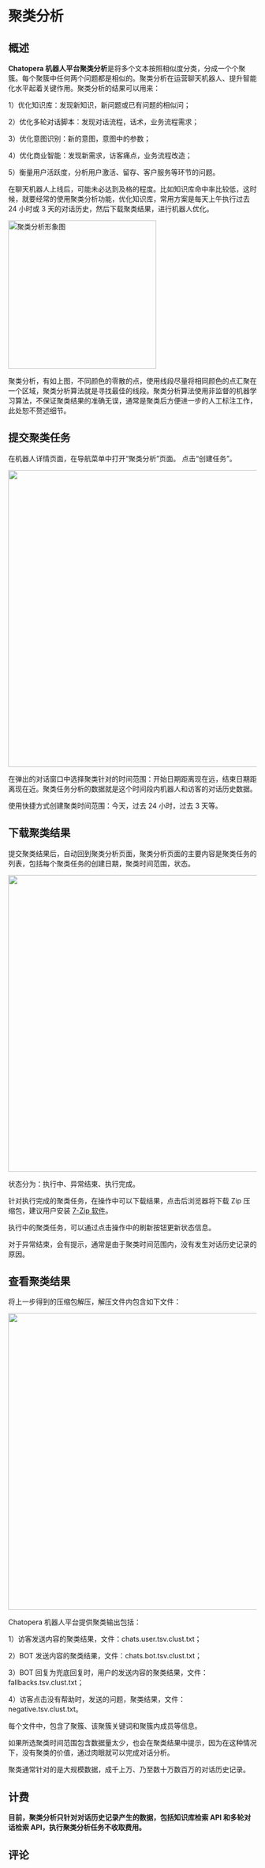 # 聚类分析

## 概述

**Chatopera 机器人平台聚类分析**是将多个文本按照相似度分类，分成一个个聚簇。每个聚簇中任何两个问题都是相似的。聚类分析在运营聊天机器人、提升智能化水平起着关键作用。聚类分析的结果可以用来：

1）优化知识库：发现新知识，新问题或已有问题的相似问；

2）优化多轮对话脚本：发现对话流程，话术，业务流程需求；

3）优化意图识别：新的意图，意图中的参数；

4）优化商业智能：发现新需求，访客痛点，业务流程改造；

5）衡量用户活跃度，分析用户激活、留存、客户服务等环节的问题。

在聊天机器人上线后，可能未必达到及格的程度。比如知识库命中率比较低，这时候，就要经常的使用聚类分析功能，优化知识库，常用方案是每天上午执行过去 24 小时或 3 天的对话历史，然后下载聚类结果，进行机器人优化。

<img width="300" src="../../../images/products/platform/lattice-1.png" alt="聚类分析形象图"/>

聚类分析，有如上图，不同颜色的零散的点，使用线段尽量将相同颜色的点汇聚在一个区域，聚类分析算法就是寻找最佳的线段。聚类分析算法使用非监督的机器学习算法，不保证聚类结果的准确无误，通常是聚类后方便进一步的人工标注工作，此处恕不赘述细节。

## 提交聚类任务

在机器人详情页面，在导航菜单中打开“聚类分析”页面。
点击“创建任务”。

<img width="600" src="../../../images/products/platform/lattice-2.png" alt=""/>

在弹出的对话窗口中选择聚类针对的时间范围：开始日期距离现在远，结束日期距离现在近。聚类任务分析的数据就是这个时间段内机器人和访客的对话历史数据。

使用快捷方式创建聚类时间范围：今天，过去 24 小时，过去 3 天等。

## 下载聚类结果

提交聚类结果后，自动回到聚类分析页面，聚类分析页面的主要内容是聚类任务的列表，包括每个聚类任务的创建日期，聚类时间范围，状态。

<img width="600" src="../../../images/products/platform/lattice-4.png" alt=""/>

状态分为：执行中、异常结束、执行完成。

针对执行完成的聚类任务，在操作中可以下载结果，点击后浏览器将下载 Zip 压缩包，建议用户安装 [7-Zip 软件](https://www.7-zip.org/)。

执行中的聚类任务，可以通过点击操作中的刷新按钮更新状态信息。

对于异常结束，会有提示，通常是由于聚类时间范围内，没有发生对话历史记录的原因。

## 查看聚类结果

将上一步得到的压缩包解压，解压文件内包含如下文件：

<img width="600" src="../../../images/products/platform/lattice-3.png" alt=""/>

Chatopera 机器人平台提供聚类输出包括：

1）访客发送内容的聚类结果，文件：chats.user.tsv.clust.txt；

2）BOT 发送内容的聚类结果，文件：chats.bot.tsv.clust.txt；

3）BOT 回复为兜底回复时，用户的发送内容的聚类结果，文件：fallbacks.tsv.clust.txt；

4）访客点击没有帮助时，发送的问题，聚类结果，文件：negative.tsv.clust.txt。

每个文件中，包含了聚簇、该聚簇关键词和聚簇内成员等信息。

如果所选聚类时间范围包含数据量太少，也会在聚类结果中提示，因为在这种情况下，没有聚类的价值，通过肉眼就可以完成对话分析。

聚类通常针对的是大规模数据，成千上万、乃至数十万数百万的对话历史记录。

## 计费

**目前，聚类分析只针对对话历史记录产生的数据，包括知识库检索 API 和多轮对话检索 API，执行聚类分析任务不收取费用。**

## 评论

<script src="https://utteranc.es/client.js"
        repo="chatopera/docs"
        issue-term="pathname"
        label="Comment"
        theme="github-light"
        crossorigin="anonymous"
        async>
</script>

